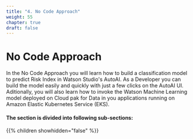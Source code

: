 ```yaml
---
title: "4. No Code Approach"
weight: 55
chapter: true
draft: false
---
```


# No Code Approach

In the No Code Approach you will learn how to build a classification model to predict Risk Index in Watson Studio's AutoAI. As a Developer you can build the model easily and quickly with just a few clicks on the AutoAI UI. Aditionally, you will also learn how to invoke the Watson Machine Learning model deployed on Cloud pak for Data in you applications running on Amazon Elastic Kubernetes Service (EKS).

#### The section is divided into following sub-sections:

{{% children showhidden="false" %}}